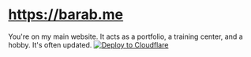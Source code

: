 # https://barab.me
You're on my main website. It acts as a portfolio, a training center, and a hobby. It's often updated.
[![Deploy to Cloudflare](https://deploy.workers.cloudflare.com/button)](https://deploy.workers.cloudflare.com/?url=https%3A%2F%2Fgithub.com%2FBaraban511%2Fbarab.me)
